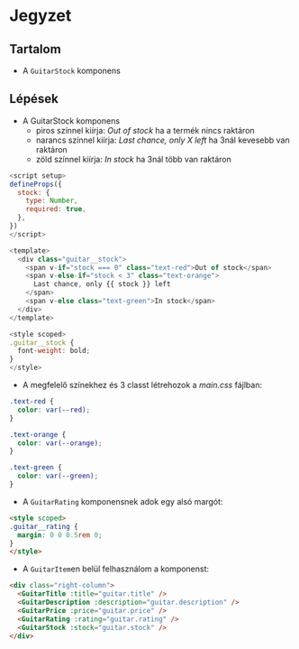 # Jegyzet

## Tartalom
- A `GuitarStock` komponens

## Lépések
- A GuitarStock komponens 
  - piros színnel kiírja: _Out of stock_ ha a termék nincs raktáron
  - narancs színnel kiírja: _Last chance, only X left_ ha 3nál kevesebb van raktáron
  - zöld színnel kiírja: _In stock_ ha 3nál több van raktáron

```js
<script setup>
defineProps({
  stock: {
    type: Number,
    required: true,
  },
})
</script>

<template>
  <div class="guitar__stock">
    <span v-if="stock === 0" class="text-red">Out of stock</span>
    <span v-else-if="stock < 3" class="text-orange">
      Last chance, only {{ stock }} left
    </span>
    <span v-else class="text-green">In stock</span>
  </div>
</template>

<style scoped>
.guitar__stock {
  font-weight: bold;
}
</style>
```

- A megfelelő színekhez és 3 classt létrehozok a _main.css_ fájlban:
```css
.text-red {
  color: var(--red);
}

.text-orange {
  color: var(--orange);
}

.text-green {
  color: var(--green);
}
```

- A `GuitarRating` komponensnek adok egy alsó margót:

```html
<style scoped>
.guitar__rating {
  margin: 0 0 0.5rem 0;
}
</style>
```

- A `GuitarItem`en belül felhasználom a komponenst:

```html
<div class="right-column">
  <GuitarTitle :title="guitar.title" />
  <GuitarDescription :description="guitar.description" />
  <GuitarPrice :price="guitar.price" />
  <GuitarRating :rating="guitar.rating" />
  <GuitarStock :stock="guitar.stock" />
</div>
```